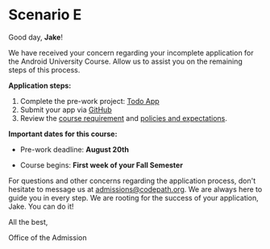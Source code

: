 # Scenario E

Good day, **Jake**!

We have received your concern regarding your incomplete application for the Android University Course. Allow us to assist you on the remaining steps of this process.

**Application steps:**

1. Complete the pre-work project: [Todo App](https://courses.codepath.org/snippets/android_university/prework)
2. Submit your app via [GitHub](https://courses.codepath.org/snippets/android_university/prework#heading-3-submitting-your-app)
3. Review the [course requirement](https://courses.codepath.com/sessions#Android-course-policies) and [policies and expectations](https://courses.codepath.com/sessions#policies).

**Important dates for this course:**

* Pre-work deadline: **August 20th**

* Course begins: **First week of your Fall Semester**


For questions and other concerns regarding the application process, don't hesitate to message us at admissions@codepath.org. We are always here to guide you in every step. We are rooting for the success of your application, Jake. You can do it!

All the best,

Office of the Admission




